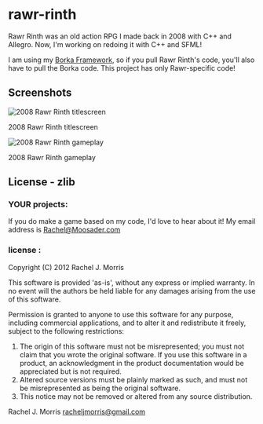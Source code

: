 rawr-rinth
==========

Rawr Rinth was an old action RPG I made back in 2008 with C++ and Allegro.
Now, I'm working on redoing it with C++ and SFML!

I am using my [Borka Framework](https://github.com/Moosader/borka), 
so if you pull Rawr Rinth's code, you'll also have to pull the Borka code.
This project has only Rawr-specific code!

Screenshots
-----------
![2008 Rawr Rinth titlescreen](http://www.moosader.com/content/graphics/projects/games/rawr-rinth/screenshot-3.png "2008 Rawr Rinth titlescreen")

2008 Rawr Rinth titlescreen


![2008 Rawr Rinth gameplay](http://www.moosader.com/content/graphics/projects/games/rawr-rinth/screenshot-1.png "2008 Rawr Rinth gameplay")

2008 Rawr Rinth gameplay

License - zlib
--------------

### YOUR projects:
If you do make a game based on my code, I'd love to hear about it! My email address is Rachel@Moosader.com 

### license :

Copyright (C) 2012 Rachel J. Morris

This software is provided 'as-is', without any express or implied
warranty.  In no event will the authors be held liable for any damages
arising from the use of this software.

Permission is granted to anyone to use this software for any purpose,
including commercial applications, and to alter it and redistribute it
freely, subject to the following restrictions:

1. The origin of this software must not be misrepresented; you must not
   claim that you wrote the original software. If you use this software
   in a product, an acknowledgment in the product documentation would be
   appreciated but is not required.
2. Altered source versions must be plainly marked as such, and must not be
   misrepresented as being the original software.
3. This notice may not be removed or altered from any source distribution.

Rachel J. Morris racheljmorris@gmail.com

